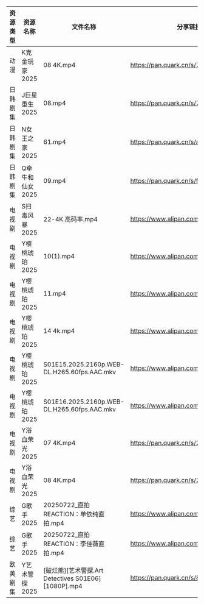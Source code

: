 | 资源类型 | 资源名称       | 文件名称                                         | 分享链接                                 | 更新时间                |
| ---- | ---------- | -------------------------------------------- | ------------------------------------ | ------------------- |
| 动漫   | K克金玩家2025  | 08 4K.mp4                                    | https://pan.quark.cn/s/746f246d3892  | 2025-07-22 16:24:25 |
| 日韩剧集 | J巨星重生2025  | 08.mp4                                       | https://pan.quark.cn/s/7c0af2ff15ea  | 2025-07-22 16:23:28 |
| 日韩剧集 | N女王之家2025  | 61.mp4                                       | https://pan.quark.cn/s/a85463f38f49  | 2025-07-22 16:27:24 |
| 日韩剧集 | Q牵牛和仙女2025 | 09.mp4                                       | https://pan.quark.cn/s/fa4d2baf941b  | 2025-07-22 10:29:02 |
| 电视剧  | S扫毒风暴2025  | 22-4K.高码率.mp4                                | https://www.alipan.com/s/xJVHLWPiXhk | 2025-07-22 00:02:54 |
| 电视剧  | Y樱桃琥珀2025  | 10(1).mp4                                    | https://www.alipan.com/s/YjTHBdSwzrA | 2025-07-22 16:03:07 |
| 电视剧  | Y樱桃琥珀2025  | 11.mp4                                       | https://www.alipan.com/s/YjTHBdSwzrA | 2025-07-22 16:03:06 |
| 电视剧  | Y樱桃琥珀2025  | 14 4k.mp4                                    | https://www.alipan.com/s/YjTHBdSwzrA | 2025-07-22 16:03:05 |
| 电视剧  | Y樱桃琥珀2025  | S01E15.2025.2160p.WEB-DL.H265.60fps.AAC.mkv  | https://www.alipan.com/s/YjTHBdSwzrA | 2025-07-22 16:03:05 |
| 电视剧  | Y樱桃琥珀2025  | S01E16.2025.2160p.WEB-DL.H265.60fps.AAC.mkv  | https://www.alipan.com/s/YjTHBdSwzrA | 2025-07-22 16:03:04 |
| 电视剧  | Y浴血荣光2025  | 07 4K.mp4                                    | https://pan.quark.cn/s/2b8677d19fa0  | 2025-07-22 10:36:31 |
| 电视剧  | Y浴血荣光2025  | 08 4K.mp4                                    | https://pan.quark.cn/s/2b8677d19fa0  | 2025-07-22 10:36:35 |
| 综艺   | G歌手2025    | 20250722_直拍REACTION：单依纯直拍.mp4                | https://www.alipan.com/s/BnAVvcGrxme | 2025-07-22 14:03:27 |
| 综艺   | G歌手2025    | 20250722_直拍REACTION：李佳薇直拍.mp4                | https://www.alipan.com/s/BnAVvcGrxme | 2025-07-22 14:03:27 |
| 欧美剧集 | Y艺术警探2025  | [破烂熊][艺术警探.Art Detectives S01E06][1080P].mp4 | https://pan.quark.cn/s/8db0f6313b89  | 2025-07-22 16:37:36 |
